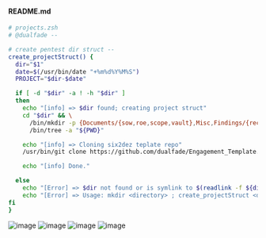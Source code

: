 #### README.md

```zsh
# projects.zsh
# @dualfade --

# create pentest dir struct --
create_projectStruct() {
  dir="$1"
  date=$(/usr/bin/date "+%m%d%Y%M%S")
  PROJECT="$dir-$date"

  if [ -d "$dir" -a ! -h "$dir" ]
  then
    echo "[info] => $dir found; creating project struct"
    cd "$dir" && \
      /bin/mkdir -p {Documents/{sow,roe,scope,vault},Misc,Findings/{recon,post,persist,exploit,enum},Downloads/{bin,src},Sploits/{www,tmp},Reports/{draft,final},Proxy}; \
      /bin/tree -a "${PWD}"

    echo "[info] => Cloning six2dez teplate repo"
    /usr/bin/git clone https://github.com/dualfade/Engagement_Template.git "Documents/vault/$PROJECT"

    echo "[info] Done."

  else
    echo "[Error] => $dir not found or is symlink to $(readlink -f ${dir})."
    echo "[Error] => Usage: mkdir <directory> ; create_projectStruct <directory>"
fi
}
```

![image](https://github.com/dualfade/Engagement_Template/assets/2522757/4ac1dab7-0237-4849-bc47-4e88d086cdd8)
![image](https://github.com/dualfade/Engagement_Template/assets/2522757/a266e8b0-8fd2-4a79-847d-ef691099e9cc)
![image](https://github.com/dualfade/Engagement_Template/assets/2522757/c2cc39e3-4b61-4c1f-a5d6-c172a3bce060)
![image](https://github.com/dualfade/Engagement_Template/assets/2522757/cf91d7ac-13a2-4eac-9106-6d6c53d8a6db)

